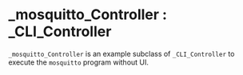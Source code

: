 # \_mosquitto_Controller : \_CLI_Controller

`_mosquitto_Controller` is an example subclass of `_CLI_Controller` to execute the `mosquitto` program without UI. 
